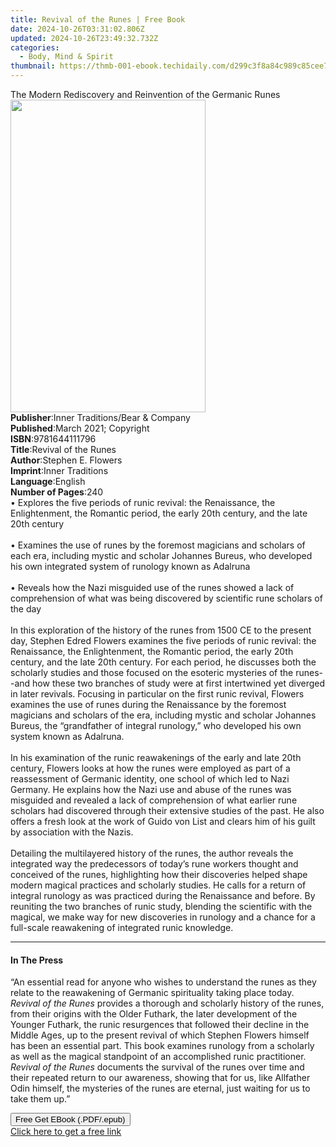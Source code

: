 ```yaml
---
title: Revival of the Runes | Free Book
date: 2024-10-26T03:31:02.806Z
updated: 2024-10-26T23:49:32.732Z
categories:
  - Body, Mind & Spirit
thumbnail: https://thmb-001-ebook.techidaily.com/d299c3f8a84c989c85cee7733dc42e6ad2c8115be3f93cc9d96de7eaff53dc20.jpg
---
```

<main id="book-container">
  <div class="flex flex-col">
    <div class="book-brief flex-1 py-6 px-4 sm:p-6 md:py-10 md:px-8">
      <!-- brief-->
      <div class="book-brief-main">
        The Modern Rediscovery and Reinvention of the Germanic Runes
      </div>
    </div>
    <div
      class="book-meta-info flex-1 grid gap-4 col-start-1 col-end-3 row-start-1 sm:mb-6 sm:grid-cols-4 lg:gap-6 lg:col-start-2 lg:row-end-6 lg:row-span-6 lg:mb-0"
    >
      <div
        class="book-meta-info-left place-content-center mt-4 p-4 text-sm leading-6 col-start-2 col-span-2 dark:text-slate-400"
      >
        <img
          class="w-full h-500 object-cover rounded-lg sm:h-255 sm:col-span-2 lg:col-span-full"
          src="https://img-001-ebook.techidaily.com/e67c03cb2f5628b61743095b6e1422fc1e47f979ad499ba5bfa0d3b777e5f81c.jpg"
          alt=""
          width="312"
          height="500"
        />
      </div>
      <div
        class="book-meta-info-right mt-2 col-start-1 row-start-2 col-span-3 self-center"
      >
        <!-- meta data  -->
        <div class="flex flex-col px-4 md:px-8">
          <div class="flex-1">
            <strong>Publisher</strong>:<span class="px-2"
              >Inner Traditions/Bear &amp; Company</span
            >
          </div>
          <div class="flex-1">
            <strong>Published</strong>:<span class="px-2"
              >March 2021; Copyright</span
            >
          </div>
          <div class="flex-1">
            <strong>ISBN</strong>:<span class="px-2">9781644111796</span>
          </div>
          <div class="flex-1">
            <strong>Title</strong>:<span class="px-2"
              >Revival of the Runes</span
            >
          </div>
          <div class="flex-1">
            <strong>Author</strong>:<span class="px-2">Stephen E. Flowers</span>
          </div>
          <div class="flex-1">
            <strong>Imprint</strong>:<span class="px-2">Inner Traditions</span>
          </div>
          <div class="flex-1">
            <strong>Language</strong>:<span class="px-2">English</span>
          </div>
          <div class="flex-1">
            <strong>Number of Pages</strong>:<span class="px-2">240</span>
          </div>
        </div>
      </div>
    </div>
    <div class="book-description flex-1 py-6 px-4 sm:p-6 md:py-10 md:px-8">
      <div class="book-description-main">
        <div accordion-content="" id="description">
          • Explores the five periods of runic revival: the Renaissance, the
          Enlightenment, the Romantic period, the early 20th century, and the
          late 20th century <br /><br />• Examines the use of runes by the
          foremost magicians and scholars of each era, including mystic and
          scholar Johannes Bureus, who developed his own integrated system of
          runology known as Adalruna <br /><br />• Reveals how the Nazi
          misguided use of the runes showed a lack of comprehension of what was
          being discovered by scientific rune scholars of the day <br /><br />In
          this exploration of the history of the runes from 1500 CE to the
          present day, Stephen Edred Flowers examines the five periods of runic
          revival: the Renaissance, the Enlightenment, the Romantic period, the
          early 20th century, and the late 20th century. For each period, he
          discusses both the scholarly studies and those focused on the esoteric
          mysteries of the runes--and how these two branches of study were at
          first intertwined yet diverged in later revivals. Focusing in
          particular on the first runic revival, Flowers examines the use of
          runes during the Renaissance by the foremost magicians and scholars of
          the era, including mystic and scholar Johannes Bureus, the
          “grandfather of integral runology,” who developed his own system known
          as Adalruna. <br /><br />In his examination of the runic reawakenings
          of the early and late 20th century, Flowers looks at how the runes
          were employed as part of a reassessment of Germanic identity, one
          school of which led to Nazi Germany. He explains how the Nazi use and
          abuse of the runes was misguided and revealed a lack of comprehension
          of what earlier rune scholars had discovered through their extensive
          studies of the past. He also offers a fresh look at the work of Guido
          von List and clears him of his guilt by association with the Nazis.
          <br /><br />Detailing the multilayered history of the runes, the
          author reveals the integrated way the predecessors of today’s rune
          workers thought and conceived of the runes, highlighting how their
          discoveries helped shape modern magical practices and scholarly
          studies. He calls for a return of integral runology as was practiced
          during the Renaissance and before. By reuniting the two branches of
          runic study, blending the scientific with the magical, we make way for
          new discoveries in runology and a chance for a full-scale reawakening
          of integrated runic knowledge.
        </div>
        <div class="accordion-fader"></div>
      </div>
    </div>
    <div class="book-excerpts flex-1 py-6 px-4 sm:p-6 md:py-10 md:px-8">
      <!-- excerpts-->
      <div class="book-excerpts-main">
        <hr />
        <h4 class="placeholder placeholder-heading">
          <span>In The Press</span>
        </h4>
        <p>
          “An essential read for anyone who wishes to understand the runes as
          they relate to the reawakening of Germanic spirituality taking place
          today. <i>Revival of the Runes</i> provides a thorough and scholarly
          history of the runes, from their origins with the Older Futhark, the
          later development of the Younger Futhark, the runic resurgences that
          followed their decline in the Middle Ages, up to the present revival
          of which Stephen Flowers himself has been an essential part. This book
          examines runology from a scholarly as well as the magical standpoint
          of an accomplished runic practitioner.
          <i>Revival of the Runes</i> documents the survival of the runes over
          time and their repeated return to our awareness, showing that for us,
          like Allfather Odin himself, the mysteries of the runes are eternal,
          just waiting for us to take them up.”
        </p>
      </div>
    </div>
    <div
      class="book-about-author flex-1 py-6 px-4 sm:p-6 md:py-10 md:px-8"
    ></div>
    <div class="book-free-get flex-1 py-6 px-4 sm:p-6 md:py-10 md:px-8">
      <button
        id="btn-free-get"
        class="bg-blue-500 hover:bg-blue-700 text-white font-bold py-2 px-4 rounded"
      >
        Free Get EBook (.PDF/.epub)
      </button>
      <div id="countdown-display" class="px-2 text-lg mt-2"></div>
      <a
        id="free-link"
        class="hidden bg-blue-500 hover:bg-blue-700 text-white font-bold py-2 px-4 rounded"
        href="https://www.ebooks.com/en-us/book/210133172/revival-of-the-runes/stephen-e-flowers/"
        target="_blank"
        >Click here to get a free link</a
      >
    </div>
    <script>
      let countdownTime = 0;
      let countdownInterval = null;
      document
        .getElementById('btn-free-get')
        .addEventListener('click', startCountdown);
      function startCountdown() {
        countdownTime = new Date().getTime() + 60000 * 3;
        countdownInterval = setInterval(updateCountdown, 1000);
        document.getElementById('btn-free-get').disabled = true;
        document
          .getElementById('btn-free-get')
          .classList.add('bg-gray-500', 'cursor-not-allowed');
      }
      function updateCountdown() {
        let currentTime = new Date().getTime();
        let timeLeft = countdownTime - currentTime;
        let secondsLeft = Math.floor(timeLeft / 1000);
        document.getElementById('countdown-display').innerHTML =
          `Remaining time: ${secondsLeft} seconds.`;
        if (secondsLeft <= 0) {
          clearInterval(countdownInterval);
          document.getElementById('btn-free-get').classList.add('hidden');
          document.getElementById('free-link').classList.remove('hidden');
          document.getElementById('countdown-display').innerHTML = '';
        }
      }
    </script>
  </div>
</main>

<ins class="adsbygoogle"
      style="display:block"
      data-ad-client="ca-pub-7571918770474297"
      data-ad-slot="8358498916"
      data-ad-format="auto"
      data-full-width-responsive="true"></ins>
    
